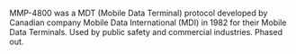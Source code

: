 MMP-4800 was a MDT (Mobile Data Terminal) protocol developed by Canadian company Mobile Data International (MDI) in 1982 for their Mobile Data Terminals. Used by public safety and commercial industries. Phased out.